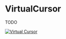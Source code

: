 # VirtualCursor

TODO

[![Virtual Cursor](http://img.youtube.com/vi/5JgDIxf37KU/0.jpg)](https://www.youtube.com/watch?v=5JgDIxf37KU "Virtual Cursor")
